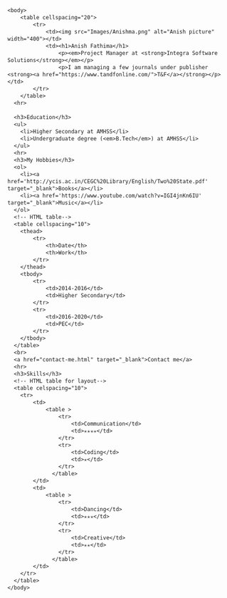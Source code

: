 <html>
    <head>
        <meta charset="UTF-8">
        <title>💙 Anish Site</title>
    </head>

    <body>
        <table cellspacing="20">
            <tr>
                <td><img src="Images/Anishma.png" alt="Anish picture" width="400"></td>
                <td><h1>Anish Fathima</h1>
                    <p><em>Project Manager at <strong>Integra Software Solutions</strong></em></p>
                    <p>I am managing a few journals under publisher <strong><a href="https://www.tandfonline.com/">T&F</a></strong></p></td>
            </tr>
        </table>
      <hr>

      <h3>Education</h3>
      <ul>
        <li>Higher Secondary at AMHSS</li>
        <li>Undergraduate degree (<em>B.Tech</em>) at AMHSS</li>
      </ul>
      <hr>
      <h3>My Hobbies</h3>
      <ol>
        <li><a href='http://ycis.ac.in/CEGC%20Library/English/Two%20State.pdf' target="_blank">Books</a></li>
        <li><a href='https://www.youtube.com/watch?v=IGI4jnKn6IU' target="_blank">Music</a></li>
      </ol>
      <!-- HTML table-->
      <table cellspacing="10">
        <thead>
            <tr>
                <th>Date</th>
                <th>Work</th>
            </tr>
        </thead>
        <tbody>
            <tr>
                <td>2014-2016</td>
                <td>Higher Secondary</td>
            </tr>
            <tr>
                <td>2016-2020</td>
                <td>PEC</td>
            </tr>
        </tbody>
      </table>
      <br>
      <a href="contact-me.html" target="_blank">Contact me</a>
      <hr>
      <h3>Skills</h3>
      <!-- HTML table for layout-->
      <table celspacing="10">
        <tr>
            <td>
                <table >
                    <tr>
                        <td>Communication</td>
                        <td>✭✭✭✭</td>
                    </tr>
                    <tr>
                        <td>Coding</td>
                        <td>✭</td>
                    </tr>
                  </table>
            </td>
            <td>
                <table >
                    <tr>
                        <td>Dancing</td>
                        <td>✭✭✭</td>
                    </tr>
                    <tr>
                        <td>Creative</td>
                        <td>✭✭</td>
                    </tr>
                  </table>
            </td>
        </tr>
      </table>
    </body>
</html>
